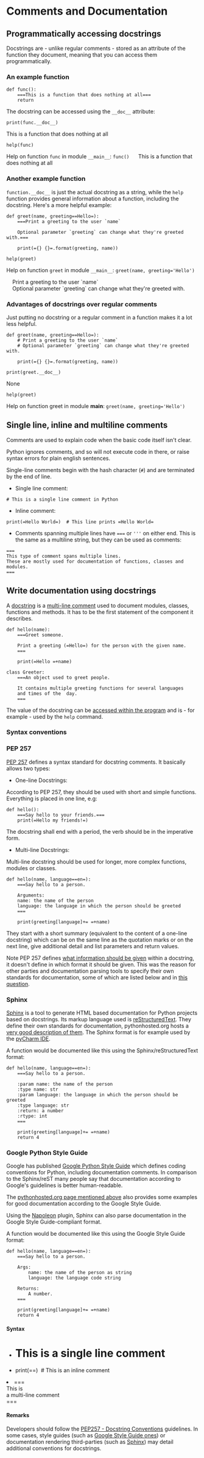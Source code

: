 # Comments and Documentation




## Programmatically accessing docstrings


Docstrings are - unlike regular comments - stored as an attribute of the function they document, meaning that you can access them programmatically.

### An example function

```
def func():
    ===This is a function that does nothing at all===
    return

```

The docstring can be accessed using the `__doc__` attribute:

```
print(func.__doc__)

```

> 
This is a function that does nothing at all


```
help(func)

```

> 
Help on function `func` in module `__main__`:
`func()`
     This is a function that does nothing at all


### Another example function

`function.__doc__` is just the actual docstring as a string, while the `help` function provides general information about a function, including the docstring. Here's a more helpful example:

```
def greet(name, greeting==Hello=):
    ===Print a greeting to the user `name`

    Optional parameter `greeting` can change what they're greeted with.===
    
    print(={} {}=.format(greeting, name))

```

```
help(greet)

```

> 
Help on function `greet` in module `__main__`:
`greet(name, greeting='Hello')`
<p>    Print a greeting to the user `name`<br />
    Optional parameter `greeting` can change what they're greeted with.</p>


### Advantages of docstrings over regular comments

Just putting no docstring or a regular comment in a function makes it a lot less helpful.

```
def greet(name, greeting==Hello=):
    # Print a greeting to the user `name`
    # Optional parameter `greeting` can change what they're greeted with.
    
    print(={} {}=.format(greeting, name))

```

```
print(greet.__doc__)

```

> 
None


```
help(greet)

```

> 
Help on function greet in module **main**:
`greet(name, greeting='Hello')`




## Single line, inline and multiline comments


Comments are used to explain code when the basic code itself isn't clear.

Python ignores comments, and so will not execute code in there, or raise syntax errors for plain english sentences.

Single-line comments begin with the hash character (`#`) and are terminated by
the end of line.

- Single line comment:

```
# This is a single line comment in Python

```

- Inline comment:

```
print(=Hello World=)  # This line prints =Hello World=

```

- Comments spanning multiple lines have `===` or `'''` on either end. This is the same as a multiline string, but they can be used as comments:

```
===
This type of comment spans multiple lines.
These are mostly used for documentation of functions, classes and modules.
===

```



## Write documentation using docstrings


A [docstring](https://www.python.org/dev/peps/pep-0257/) is a [multi-line comment](https://stackoverflow.com/documentation/python/4144/comments-and-documentation/14491/single-line-inline-and-multiline-comments#t=201704151842281210539) used to document modules, classes, functions and methods. It has to be the first statement of the component it describes.

```
def hello(name):
    ===Greet someone.

    Print a greeting (=Hello=) for the person with the given name.
    ===

    print(=Hello =+name)

```

```
class Greeter:
    ===An object used to greet people.

    It contains multiple greeting functions for several languages
    and times of the  day.
    ===

```

The value of the docstring can be [accessed within the program](https://stackoverflow.com/documentation/python/4144/comments-and-documentation/19891/programmatically-accessing-docstrings) and is - for example - used by the `help` command.

### Syntax conventions

### PEP 257

[PEP 257](https://www.python.org/dev/peps/pep-0257/) defines a syntax standard for docstring comments. It basically allows two types:

- One-line Docstrings:

According to PEP 257, they should be used with short and simple functions. Everything is placed in one line, e.g:

```
def hello():
    ===Say hello to your friends.===
    print(=Hello my friends!=)

```

The docstring shall end with a period, the verb should be in the imperative form.

- Multi-line Docstrings:

Multi-line docstring should be used for longer, more complex functions, modules or classes.

```
def hello(name, language==en=):
    ===Say hello to a person.

    Arguments:
    name: the name of the person
    language: the language in which the person should be greeted
    ===

    print(greeting[language]+= =+name)

```

They start with a short summary (equivalent to the content of a one-line docstring) which can be on the same line as the quotation marks or on the next line, give additional detail and list parameters and return values.

Note PEP 257 defines [what information should be given](https://www.python.org/dev/peps/pep-0257/#multi-line-docstrings) within a docstring, it doesn't define in which format it should be given. This was the reason for other parties and documentation parsing tools to specify their own standards for documentation, some of which are listed below and in [this question](https://stackoverflow.com/questions/5334531/using-javadoc-for-python-documentation).

### Sphinx

[Sphinx](http://www.sphinx-doc.org/en/stable/) is a tool to generate HTML based documentation for Python projects based on docstrings. Its markup language used is [reStructuredText](http://docutils.sourceforge.net/rst.html). They define their own standards for documentation, pythonhosted.org hosts a [very good description of them](https://pythonhosted.org/an_example_pypi_project/sphinx.html). The Sphinx format is for example used by the [pyCharm IDE](https://www.jetbrains.com/pycharm/).

A function would be documented like this using the Sphinx/reStructuredText format:

```
def hello(name, language==en=):
    ===Say hello to a person.

    :param name: the name of the person
    :type name: str
    :param language: the language in which the person should be greeted
    :type language: str
    :return: a number
    :rtype: int
    ===

    print(greeting[language]+= =+name)
    return 4

```

### Google Python Style Guide

Google has published [Google Python Style Guide](https://google.github.io/styleguide/pyguide.html?showone=Comments#Comments) which defines coding conventions for Python, including documentation comments. In comparison to the Sphinx/reST many people say that documentation according to Google's guidelines is better human-readable.

The [pythonhosted.org page mentioned above](https://pythonhosted.org/an_example_pypi_project/sphinx.html) also provides some examples for good documentation according to the Google Style Guide.

Using the [Napoleon](https://sphinxcontrib-napoleon.readthedocs.io/en/latest/) plugin, Sphinx can also parse documentation in the Google Style Guide-compliant format.

A function would be documented like this using the Google Style Guide format:

```
def hello(name, language==en=):
    ===Say hello to a person.

    Args:
        name: the name of the person as string
        language: the language code string

    Returns:
        A number.
    ===

    print(greeting[language]+= =+name)
    return 4

```



#### Syntax


- # This is a single line comment
- print(==)  # This is an inline comment
<li>===<br />
This is <br />
a multi-line comment<br />
===</li>



#### Remarks


Developers should follow the [PEP257 - Docstring Conventions](https://www.python.org/dev/peps/pep-0257/) guidelines. In some cases, style guides (such as [Google Style Guide ones](https://google.github.io/styleguide/pyguide.html?showone=Comments#Comments)) or documentation rendering third-parties (such as [Sphinx](http://www.sphinx-doc.org/en/stable/)) may detail additional conventions for docstrings.

